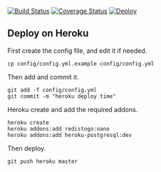 [![Build Status](https://travis-ci.org/flower-pot/base-app.png?branch=master)](https://travis-ci.org/flower-pot/base-app)
[![Coverage Status](https://coveralls.io/repos/flower-pot/base-app/badge.png)](https://coveralls.io/r/flower-pot/base-app)
[![Deploy](https://www.herokucdn.com/deploy/button.png)](https://heroku.com/deploy)

Deploy on Heroku
----------------

First create the config file, and edit it if needed.

	cp config/config.yml.example config/config.yml

Then add and commit it.

	git add -f config/config.yml
	git commit -m "heroku deploy time"

Heroku create and add the required addons.

	heroku create
	heroku addons:add redistogo:nano
	heroku addons:add heroku-postgresql:dev

Then deploy.

	git push heroku master
